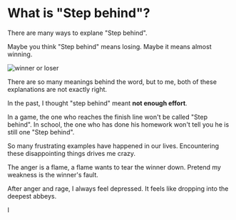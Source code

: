 # What is "Step behind"?

There are many ways to explane "Step behind".

Maybe you think "Step behind" means losing. Maybe it means almost winning.


![winner or loser](/images/winner.jpg)

There are so many meanings behind the word, but to me, both of these explanations are not exactly right.


In the past, I thought "step behind" meant **not enough effort**.

In a game, the one who reaches the finish line won't be called "Step behind". In school, the one who has done his homework won't tell you he is still one "Step behind".

So many frustrating examples have happened in our lives. Encountering these disappointing things drives me crazy.

The anger is a flame, a flame wants to tear the winner down. Pretend my weakness is the winner's fault.

After anger and rage, I always feel depressed. It feels like dropping into the deepest abbeys.

I